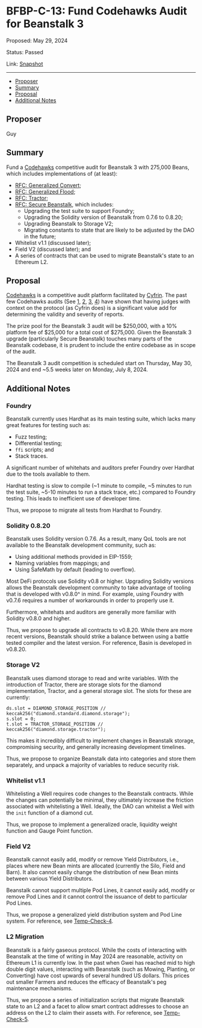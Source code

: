 # BFBP-C-13: Fund Codehawks Audit for Beanstalk 3

Proposed: May 29, 2024

Status: Passed

Link: [Snapshot](https://snapshot.org/#/beanstalkfarmsbudget.eth/proposal/0x6cd3137e530bafc7c923b24ff2c79a9367391133df584386210da46f5a235e8e)

---

- [Proposer](#proposer)
- [Summary](#summary)
- [Proposal](#proposal)
- [Additional Notes](#additional-notes)

## Proposer

Guy

## Summary

Fund a [Codehawks](https://www.codehawks.com/) competitive audit for Beanstalk 3 with 275,000 Beans, which includes implementations of (at least):
* [RFC: Generalized Convert](https://github.com/BeanstalkFarms/Beanstalk/issues/716);
* [RFC: Generalized Flood](https://github.com/BeanstalkFarms/Beanstalk/issues/740);
* [RFC: Tractor](https://github.com/BeanstalkFarms/Beanstalk/issues/734);
* [RFC: Secure Beanstalk](https://github.com/BeanstalkFarms/Beanstalk/issues/729), which includes:
    * Upgrading the test suite to support Foundry;
    * Upgrading the Solidity version of Beanstalk from 0.7.6 to 0.8.20;
    * Upgrading Beanstalk to Storage V2;
    * Migrating constants to state that are likely to be adjusted by the DAO in the future;
* Whitelist v1.1 (discussed later);
* Field V2 (discussed later); and
* A series of contracts that can be used to migrate Beanstalk's state to an Ethereum L2.

## Proposal

[Codehawks](https://www.codehawks.com/) is a competitive audit platform facilitated by [Cyfrin](https://cyfrin.io/). The past few Codehawks audits (See [1](https://www.codehawks.com/report/clsxlpte900074r5et7x6kh96), [2](https://www.codehawks.com/report/clu7665bs0001fmt5yahc8tyh), [3](https://www.codehawks.com/report/clv1eptuo0003bcnzce1ap7om), [4](https://www.codehawks.com/contests/clvo5kwin00078k6jhhjobn22)) have shown that having judges with context on the protocol (as Cyfrin does) is a significant value add for determining the validity and severity of reports.

The prize pool for the Beanstalk 3 audit will be $250,000, with a 10% platform fee of $25,000 for a total cost of $275,000. Given the Beanstalk 3 upgrade (particularly Secure Beanstalk) touches many parts of the Beanstalk codebase, it is prudent to include the entire codebase as in scope of the audit.

The Beanstalk 3 audit competition is scheduled start on Thursday, May 30, 2024 and end ~5.5 weeks later on Monday, July 8, 2024.

## Additional Notes

### Foundry

Beanstalk currently uses Hardhat as its main testing suite, which lacks many great features for testing such as:
* Fuzz testing;
* Differential testing;
* `ffi` scripts; and
* Stack traces.

A significant number of whitehats and auditors prefer Foundry over Hardhat due to the tools available to them. 

Hardhat testing is slow to compile (~1 minute to compile, ~5 minutes to run the test suite, ~5-10 minutes to run a stack trace, etc.) compared to Foundry testing. This leads to inefficient use of developer time.

Thus, we propose to migrate all tests from Hardhat to Foundry.

### Solidity 0.8.20

Beanstalk uses Solidity version 0.7.6. As a result, many QoL tools are not available to the Beanstalk development community, such as:
* Using additional methods provided in EIP-1559;
* Naming variables from mappings; and
* Using SafeMath by default (leading to overflow).

Most DeFi protocols use Solidity v0.8 or higher. Upgrading Solidity versions allows the Beanstalk development community to take advantage of tooling that is developed with v0.8.0^ in mind. For example, using Foundry with v0.7.6 requires a number of workarounds in order to properly use it.

Furthermore, whitehats and auditors are generally more familiar with Solidity v0.8.0 and higher.

Thus, we propose to upgrade all contracts to v0.8.20. While there are more recent versions, Beanstalk should strike a balance between using a battle tested compiler and the latest version. For reference, Basin is developed in v0.8.20.

### Storage V2

Beanstalk uses diamond storage to read and write variables. With the introduction of Tractor, there are storage slots for the diamond implementation, Tractor, and a general storage slot. The slots for these are currently:

```solidity
ds.slot = DIAMOND_STORAGE_POSITION // keccak256("diamond.standard.diamond.storage");
s.slot = 0;
t.slot = TRACTOR_STORAGE_POSITION // keccak256("diamond.storage.tractor"); 
```

This makes it incredibly difficult to implement changes in Beanstalk storage, compromising security, and generally increasing development timelines.

Thus, we propose to organize Beanstalk data into categories and store them separately, and unpack a majority of variables to reduce security risk.

### Whitelist v1.1

Whitelisting a Well requires code changes to the Beanstalk contracts. While the changes can potentially be minimal, they ultimately increase the friction associated with whitelisting a Well. Ideally, the DAO can whitelist a Well with the `init` function of a diamond cut. 

Thus, we propose to implement a generalized oracle, liquidity weight function and Gauge Point function.

### Field V2

Beanstalk cannot easily add, modify or remove Yield Distributors, i.e., places where new Bean mints are allocated (currently the Silo, Field and Barn). It also cannot easily change the distribution of new Bean mints between various Yield Distributors.

Beanstalk cannot support multiple Pod Lines, it cannot easily add, modify or remove Pod Lines and it cannot control the issuance of debt to particular Pod Lines.

Thus, we propose a generalized yield distribution system and Pod Line system. For reference, see [Temp-Check-4](https://snapshot.org/#/beanstalkfarms.eth/proposal/0xc716cb01aeecc01ea4127ace7219e7efe644e8173d228c6b6ff9331c4d373222).

### L2 Migration

Beanstalk is a fairly gaseous protocol. While the costs of interacting with Beanstalk at the time of writing in May 2024 are reasonable, activity on Ethereum L1 is currently low. In the past when Gwei has reached mid to high double digit values, interacting with Beanstalk (such as Mowing, Planting, or Converting) have cost upwards of several hundred US dollars. This prices out smaller Farmers and reduces the efficacy of Beanstalk's peg maintenance mechanisms. 

Thus, we propose a series of initialization scripts that migrate Beanstalk state to an L2 and a facet to allow smart contract addresses to choose an address on the L2 to claim their assets with. For reference, see [Temp-Check-5](https://snapshot.org/#/beanstalkfarms.eth/proposal/0x93dfc538a66c1c199f5c9f0fd9c0233ce3625c7ada9743bafc8b5fbc0fc38fc7).

